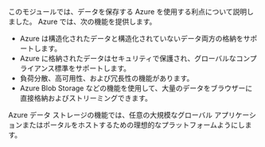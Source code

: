 このモジュールでは、データを保存する Azure を使用する利点について説明しました。 Azure では、次の機能を提供します。

- Azure は構造化されたデータと構造化されていないデータ両方の格納をサポートします。
- Azure に格納されたデータはセキュリティで保護され、グローバルなコンプライアンス標準をサポートします。
- 負荷分散、高可用性、および冗長性の機能があります。
- Azure Blob Storage などの機能を使用して、大量のデータをブラウザーに直接格納およびストリーミングできます。

Azure データ ストレージの機能では、任意の大規模なグローバル アプリケーションまたはポータルをホストするための理想的なプラットフォームようにします。